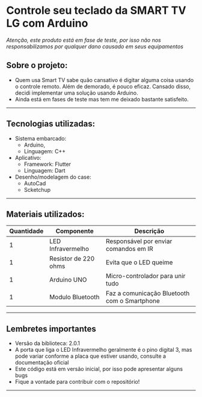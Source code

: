# Controle seu teclado da SMART TV LG com Arduino

*Atenção, este produto está em fase de teste, por isso não nos responsabilizamos por qualquer dano causado em seus equipamentos*

## Sobre o projeto:
* Quem usa Smart TV sabe quão cansativo é digitar alguma coisa usando o controle remoto. Além de demorado, é pouco eficaz. Cansado disso, decidi implementar uma solução usando Arduino. 
* Ainda está em fases de teste mas tem me deixado bastante satisfeito.
---

## Tecnologias utilizadas:

* Sistema embarcado:
  *  Arduino, 
  *  Linguagem: C++
* Aplicativo:
  *  Framework: Flutter
  *  Linguagem: Dart
* Desenho/modelagem do case:
  *  AutoCad
  *  Scketchup
---
## Materiais utilizados:

| Quantidade | Componente | Descrição|
| --- | --- | ---|
| 1 | LED Infravermelho | Responsável por enviar comandos em IR |
| 1 | Resistor de 220 ohms | Evita que o LED queime |
| 1 | Arduino UNO | Micro-controlador para unir tudo | 
| 1 | Modulo Bluetooth | Faz a comunicação Bluetooth com o Smartphone |

---

## Lembretes importantes
* Versão da biblioteca: 2.0.1
* A porta que liga o LED Infravermelho geralmente é o pino digital 3, mas pode variar conforme a placa que estiver usando, consulte a documentação oficial
* Este código está em versão inicial, por isso pode apresentar alguns bugs
* Fique a vontade para contribuir com o repositório!
---
